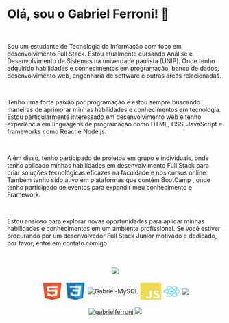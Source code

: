 
<h1>Olá, sou o Gabriel Ferroni! 👋</h1>
</br>
<p>Sou um estudante de Tecnologia da Informação com foco em desenvolvimento Full Stack. Estou atualmente cursando Análise e Desenvolvimento de Sistemas na univerdade paulista (UNIP). Onde tenho adquirido habilidades e conhecimentos em programação, banco de dados, desenvolvimento web, engenharia de software e outras áreas relacionadas.</p></br>

<p>Tenho uma forte paixão por programação e estou sempre buscando maneiras de aprimorar minhas habilidades e conhecimentos em tecnologia. Estou particularmente interessado em desenvolvimento web e tenho experiência em linguagens de programação como HTML, CSS, JavaScript e frameworks como React e Node.js.</p></br>

<p>Além disso, tenho participado de projetos em grupo e individuais, onde tenho aplicado minhas habilidades em desenvolvimento Full Stack para criar soluções tecnológicas eficazes na faculdade e nos cursos online. Também tenho sido ativo em plataformas que contém BootCamp , onde tenho participado de eventos para expandir meu conhecimento e Framework.</p></br>

<p>Estou ansioso para explorar novas oportunidades para aplicar minhas habilidades e conhecimentos em um ambiente profissional. Se você estiver procurando por um desenvolvedor Full Stack Junior motivado e dedicado, por favor, entre em contato comigo.</p></br>
</br>

<div align="center">
  <a href="https://www.linkedin.com/in/gabriel-paiva-1a2b1718a/" target="_blank"><img src="https://img.shields.io/badge/-LinkedIn-%230077B5?style=for-the-badge&logo=linkedin&logoColor=white" target="_blank"></a> 
  </div>


 
 </br>
 
  <div align="center">
  <img align="center" alt="Gabriel-HTML" height="40" width="50" src="https://raw.githubusercontent.com/devicons/devicon/master/icons/html5/html5-original.svg">
  <img align="center" alt="Gabriel-CSS" height="40" width="50" src="https://raw.githubusercontent.com/devicons/devicon/master/icons/css3/css3-original.svg">
  <img align="center" alt="Gabriel-MySQL" height="40" width="50"src="https://cdn.jsdelivr.net/gh/devicons/devicon/icons/mysql/mysql-original.svg" />
  <img align="center" alt="Gabriel-Js" height="40" width="50" src="https://raw.githubusercontent.com/devicons/devicon/master/icons/javascript/javascript-plain.svg">
  <img align="center" alt="Gabriel-React" height="30" width="40" src="https://raw.githubusercontent.com/devicons/devicon/master/icons/react/react-original.svg">
  <img align="center" alt+"PHP" hegth="60" width="60" src="https://icongr.am/devicon/php-original.svg?size=128&color=currentColor">
 </div>
 
  <br>

 <div align="center">
  <a href="https://github.com/gabrielferroni">
  <img height="165em" src="https://github-readme-stats.vercel.app/api?username=gabrielferroni&show_icons=true&theme=midnight-purple&count_private=true&locale=en" alt="gabrielferroni" />
    <img height="165em" src="https://github-readme-stats.vercel.app/api/top-langs/?username=gabrielferroni&layout=compact&langs_count=7&theme=midnight-purple"/>
  </div>


 

 

 

  

